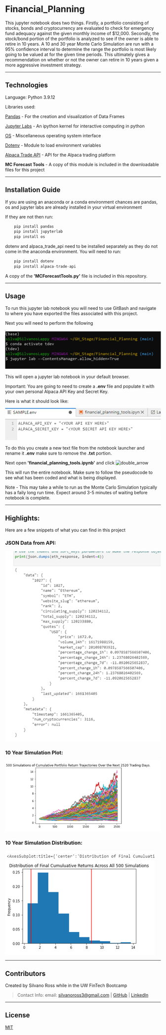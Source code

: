 # Financial_Planning

This jupyter notebook does two things. Firstly, a portfolio consisting of stocks, bonds and cryptocurrency are evaluated to check for emergency fund adequacy
against the given monthly income of $12,000. Secondly, the stock/bond portion of the portfolio is analyzed to see if the owner is able to retire in 10 years. A 10 
and 30 year Monte Carlo Simulation are run with a 95% confidence interval to determine the range the portfolio is most likely going to be valued at for the given 
time periods. This ultimately gives a recommendation on whether or not the owner can retire in 10 years given a more aggressive investment strategy. 

---

## Technologies

Language: Python 3.9.12

Libraries used:

[Pandas](https://pandas.pydata.org/pandas-docs/stable/index.html) - For the creation and visualization of Data Frames

[Jupyter Labs](https://jupyter.org/) - An ipython kernel for interactive computing in python

[OS](https://docs.python.org/3/library/os.html) - Miscellaneous operating system interface

[Dotenv](https://github.com/motdotla/dotenv) - Module to load environment variables 

[Alpaca Trade API](https://alpaca.markets/docs/) - API for the Alpaca trading platform

**MC Forecast Tools** - A copy of this module is included in the downloadable files for this project

---

## Installation Guide

If you are using an anaconda or a conda environment chances are pandas, os and jupyter labs are already installed in your virtual environment 

If they are not then run:
```python
    pip install pandas
    pip install jupyterlab
    pip install os
```

dotenv and alpaca_trade_api need to be installed separately as they do not come in the anaconda environment.
You will need to run:
```python
    pip install dotenv
    pip install alpaca-trade-api
```

A copy of the **'MCForecastTools.py'** file is included in this repository.

---

## Usage

To run this jupyter lab notebook you will need to use GitBash and navigate to where you have exported the files associated with this project.

Next you will need to perform the following

![Activate](images/activate.png)

This will open a jupyter lab notebook in your default browser. 

Important: You are going to need to create a **.env** file and populate it with your own personal Alpaca API Key and Secret Key.

Here is what it should look like:

![.env](images/env_sample.png)

To do this you create a new text file from the notebook launcher and rename it **.env** make sure to remove the **.txt** portion.

Next open **'financial_planning_tools.ipynb'** and click ![double_arrow](images/doube_arrow.png)

This will run the entire notebook. Make sure to follow the pseudocode to see what has been coded and what is being displayed.

Note - This may take a while to run as the Monte Carlo Simulation typically has a faily long run time. Expect around 3-5 minutes of waiting before notebook is complete.

---

## Highlights:

Here are a few snippets of what you can find in this project

### JSON Data from API:

![json_data](images/json_api_data.png)

### 10 Year Simulation Plot:

![cumulative_10](images/cumulative_10.png)

### 10 Year Simulation Distribution:

![distribution](images/distribution_10.png)

---

## Contributors

Created by Silvano Ross while in the UW FinTech Bootcamp
> Contact Info:
> email: silvanoross3@gmail.com |
> [GitHub](https://github.com/silvanoross) |
> [LinkedIn](https://www.linkedin.com/in/silvano-ross-b6a15a93/)

---

## License

[MIT](LICENSE)

